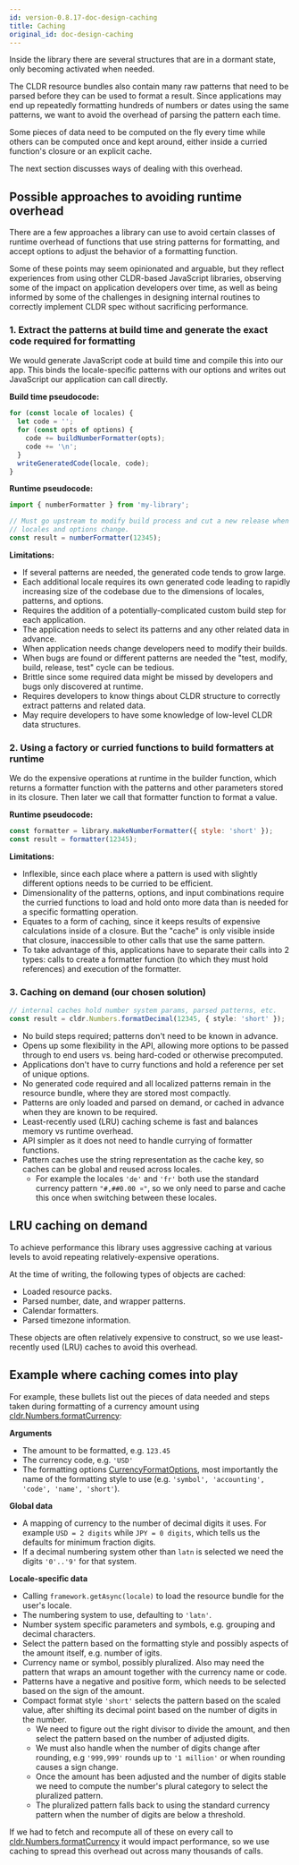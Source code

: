 ```yaml
---
id: version-0.8.17-doc-design-caching
title: Caching
original_id: doc-design-caching
---
```


Inside the library there are several structures that are in a dormant state, only becoming activated when needed.

The CLDR resource bundles also contain many raw patterns that need to be parsed before they can be used to format a result. Since applications may end up repeatedly formatting hundreds of numbers or dates using the same patterns, we want to avoid the overhead of parsing the pattern each time.

Some pieces of data need to be computed on the fly every time while others can be computed once and kept around, either inside a curried function's closure or an explicit cache.

The next section discusses ways of dealing with this overhead.

## Possible approaches to avoiding runtime overhead

There are a few approaches a library can use to avoid certain classes of runtime overhead of functions that use string patterns for formatting, and accept options to adjust the behavior of a formatting function.

Some of these points may seem opinionated and arguable, but they reflect experiences from using other CLDR-based JavaScript libraries, observing some of the impact on application developers over time, as well as being informed by some of the challenges in designing internal routines to correctly implement CLDR spec without sacrificing performance.

### 1. Extract the patterns at build time and generate the exact code required for formatting

We would generate JavaScript code at build time and compile this into our app. This binds the locale-specific patterns with our options and writes out JavaScript our application can call directly.

**Build time pseudocode:**

```typescript
for (const locale of locales) {
  let code = '';
  for (const opts of options) {
    code += buildNumberFormatter(opts);
    code += '\n';
  }
  writeGeneratedCode(locale, code);
}
```

**Runtime pseudocode:**

```javascript
import { numberFormatter } from 'my-library';

// Must go upstream to modify build process and cut a new release when
// locales and options change.
const result = numberFormatter(12345);
```

**Limitations:**

 * If several patterns are needed, the generated code tends to grow large.
 * Each additional locale requires its own generated code leading to rapidly increasing size of the codebase due to the dimensions of locales, patterns, and options.
 * Requires the addition of a potentially-complicated custom build step for each application.
 * The application needs to select its patterns and any other related data in advance.
 * When application needs change developers need to modify their builds.
 * When bugs are found or different patterns are needed the "test, modify, build, release, test" cycle can be tedious.
 * Brittle since some required data might be missed by developers and bugs only discovered at runtime.
 * Requires developers to know things about CLDR structure to correctly extract patterns and related data.
 * May require developers to have some knowledge of low-level CLDR data structures.

### 2. Using a factory or curried functions to build formatters at runtime

We do the expensive operations at runtime in the builder function, which returns a formatter function with the patterns and other parameters stored in its closure. Then later we call that formatter function to format a value.

**Runtime pseudocode:**

```javascript
const formatter = library.makeNumberFormatter({ style: 'short' });
const result = formatter(12345);
```

**Limitations:**

 * Inflexible, since each place where a pattern is used with slightly different options needs to be curried to be efficient.
 * Dimensionality of the patterns, options, and input combinations require the curried functions to load and hold onto more data than is needed for a specific formatting operation.
 * Equates to a form of caching, since it keeps results of expensive calculations inside of a closure. But the "cache" is only visible inside that closure, inaccessible to other calls that use the same pattern.
 * To take advantage of this, applications have to separate their calls into 2 types: calls to create a formatter function (to which they must hold references) and execution of the formatter.

### 3. Caching on demand (our chosen solution)

```typescript
// internal caches hold number system params, parsed patterns, etc.
const result = cldr.Numbers.formatDecimal(12345, { style: 'short' });
```

 * No build steps required; patterns don't need to be known in advance.
 * Opens up some flexibility in the API, allowing more options to be passed through to end users vs. being hard-coded or otherwise precomputed.
 * Applications don't have to curry functions and hold a reference per set of unique options.
 * No generated code required and all localized patterns remain in the resource bundle, where they are stored most compactly.
 * Patterns are only loaded and parsed on demand, or cached in advance when they are known to be required.
 * Least-recently used (LRU) caching scheme is fast and balances memory vs runtime overhead.
 * API simpler as it does not need to handle currying of formatter functions.
 * Pattern caches use the string representation as the cache key, so caches can be global and reused across locales.
   * For example the locales `'de'` and `'fr'` both use the standard currency pattern `"#,##0.00 ¤"`, so we only need to parse and cache this once when switching between these locales.

## LRU caching on demand

To achieve performance this library uses aggressive caching at various levels to avoid repeating relatively-expensive operations.

At the time of writing, the following types of objects are cached:

 * Loaded resource packs.
 * Parsed number, date, and wrapper patterns.
 * Calendar formatters.
 * Parsed timezone information.

These objects are often relatively expensive to construct, so we use least-recently used (LRU) caches to avoid this overhead.

## Example where caching comes into play

For example, these bullets list out the pieces of data needed and steps taken during formatting of a currency amount using [cldr.Numbers.formatCurrency](api-cldr-numbers.html#formatcurrency):

**Arguments**
 * The amount to be formatted, e.g. `123.45`
 * The currency code, e.g. `'USD'`
 * The formatting options [CurrencyFormatOptions](api-currencyformatoptions.html), most importantly the name of the formatting style to use (e.g. `'symbol', 'accounting', 'code', 'name', 'short'`).

 **Global data**
 * A mapping of currency to the number of decimal digits it uses. For example `USD = 2 digits` while `JPY = 0 digits`, which tells us the defaults for minimum fraction digits.
 * If a decimal numbering system other than `latn` is selected we need the digits `'0'..'9'` for that system.

 **Locale-specific data**
 * Calling `framework.getAsync(locale)` to load the resource bundle for the user's locale.
 * The numbering system to use, defaulting to `'latn'`.
 * Number system specific parameters and symbols, e.g. grouping and decimal characters.
 * Select the pattern based on the formatting style and possibly aspects of the amount itself, e.g. number of igits.
 * Currency name or symbol, possibly pluralized. Also may need the pattern that wraps an amount together with the currency name or code.
 * Patterns have a negative and positive form, which needs to be selected based on the sign of the amount.
 * Compact format style `'short'` selects the pattern based on the scaled value, after shifting its decimal point based on the number of digits in the number.
   * We need to figure out the right divisor to divide the amount, and then select the pattern based on the number of adjusted digits.
   * We must also handle when the number of digits change after rounding, e.g `'999,999'` rounds up to `'1 million'` or when rounding causes a sign change.
   * Once the amount has been adjusted and the number of digits stable we need to compute the number's plural category to select the pluralized pattern.
   * The pluralized pattern falls back to using the standard currency pattern when the number of digits are below a threshold.

If we had to fetch and recompute all of these on every call to [cldr.Numbers.formatCurrency](api-cldr-numbers.html#formatcurrency) it would impact performance, so we use caching to spread this overhead out across many thousands of calls.
